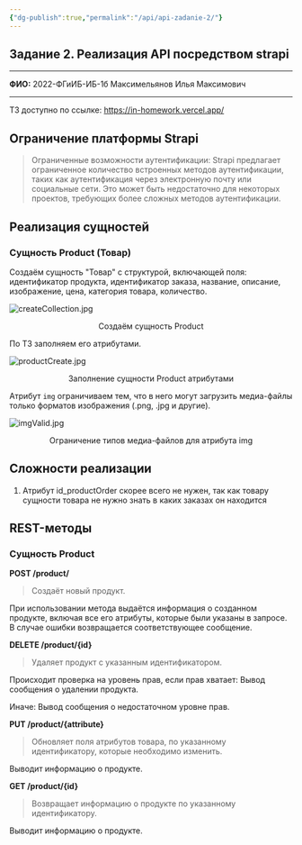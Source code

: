 ```yaml
---
{"dg-publish":true,"permalink":"/api/api-zadanie-2/"}
---
```



## Задание 2. Реализация API посредством strapi

---

**ФИО:** 2022-ФГиИБ-ИБ-1б Максимельянов Илья Максимович

---

ТЗ доступно по ссылке: https://in-homework.vercel.app/

## Ограничение платформы Strapi

>Ограниченные возможности аутентификации: Strapi предлагает ограниченное количество встроенных методов аутентификации, таких как аутентификация через электронную почту или социальные сети. Это может быть недостаточно для некоторых проектов, требующих более сложных методов аутентификации.

## Реализация сущностей
### Сущность Product (Товар)

Создаём сущность "Товар" с структурой, включающей поля: идентификатор продукта, идентификатор заказа, название, описание, изображение, цена, категория товара, количество.

![createCollection.jpg](/img/user/media/createCollection.jpg)
<center>Создаём сущность Product</center>

По ТЗ заполняем его атрибутами.

![productCreate.jpg](/img/user/media/productCreate.jpg)
<center>Заполнение сущности Product атрибутами</center>

Атрибут `img` ограничиваем тем, что в него могут загрузить медиа-файлы только форматов изображения (.png, .jpg и другие).

![imgValid.jpg](/img/user/media/imgValid.jpg)
<center>Ограничение типов медиа-файлов для атрибута img</center>

## Сложности реализации

1. Атрибут id_productOrder скорее всего не нужен, так как товару сущности товара не нужно знать в каких заказах он находится

## REST-методы

### Сущность Product

**POST /product/**

> Создаёт новый продукт.

При использовании метода выдаётся информация о созданном продукте, включая все его атрибуты, которые были указаны в запросе. 
В случае ошибки возвращается соответствующее сообщение.

**DELETE /product/{id}**

> Удаляет продукт с указанным идентификатором.

Происходит проверка на уровень прав, если прав хватает:
Вывод сообщения о удалении продукта.

Иначе:
Вывод сообщения о недостаточном уровне прав.

**PUT /product/{attribute}**

> Обновляет поля атрибутов товара, по указанному идентификатору, которые необходимо изменить.

Выводит информацию о продукте.

**GET /product/{id}**

> Возвращает информацию о продукте по указанному идентификатору.

Выводит информацию о продукте.